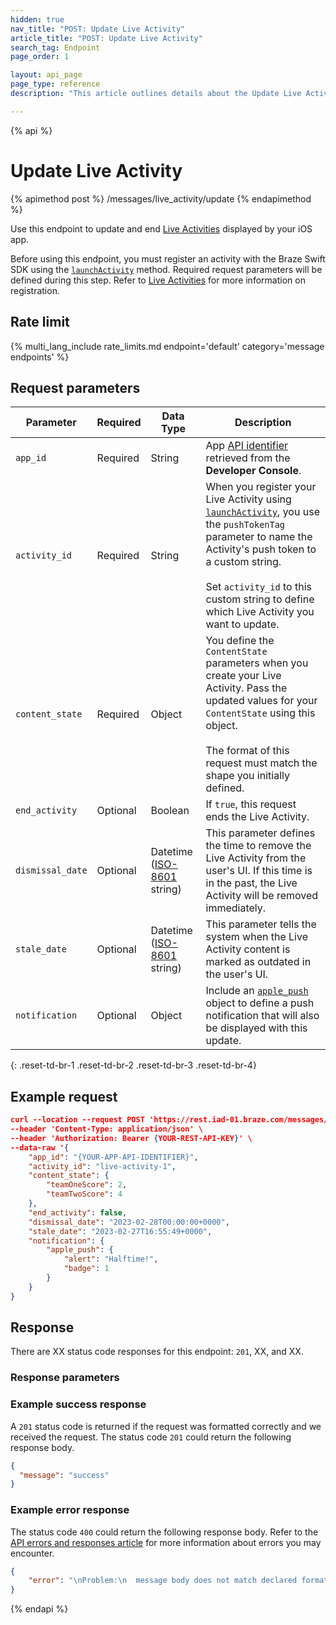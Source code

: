 ```yaml
---
hidden: true
nav_title: "POST: Update Live Activity"
article_title: "POST: Update Live Activity"
search_tag: Endpoint
page_order: 1

layout: api_page
page_type: reference
description: "This article outlines details about the Update Live Activity endpoint."

---
```

{% api %}
# Update Live Activity
{% apimethod post %}
/messages/live_activity/update
{% endapimethod %}

Use this endpoint to update and end [Live Activities](({{site.baseurl}}/developer_guide/platform_integration_guides/swift/live_activities/)) displayed by your iOS app.

Before using this endpoint, you must register an activity with the Braze Swift SDK using the [`launchActivity`](https://braze-inc.github.io/braze-swift-sdk/documentation/brazekit/braze/liveactivities-swift.class/launchactivity(pushtokentag:activity:fileid:line:)) method. Required request parameters will be defined during this step. Refer to [Live Activities]({{site.baseurl}}/developer_guide/platform_integration_guides/swift/live_activities/) for more information on registration.

## Rate limit

<!--What is the rate limit? -->

{% multi_lang_include rate_limits.md endpoint='default' category='message endpoints' %}

## Request parameters

<!--Please review for accuracy-->

| Parameter | Required | Data Type | Description |
|---|---|---|---|
| `app_id` | Required | String | App [API identifier]({{site.baseurl}}/api/identifier_types/#the-app-identifier) retrieved from the **Developer Console**.  |
| `activity_id` | Required | String | When you register your Live Activity using [`launchActivity`](https://braze-inc.github.io/braze-swift-sdk/documentation/brazekit/braze/liveactivities-swift.class), you use the `pushTokenTag` parameter to name the Activity's push token to a custom string.<br><br>Set `activity_id` to this custom string to define which Live Activity you want to update. |
| `content_state` | Required | Object | You define the `ContentState` parameters when you create your Live Activity. Pass the updated values for your `ContentState` using this object.<br><br>The format of this request must match the shape you initially defined. |
| `end_activity` | Optional | Boolean | If `true`, this request ends the Live Activity. |
| `dismissal_date` | Optional | Datetime <br>([ISO-8601](https://en.wikipedia.org/wiki/ISO_8601) string) | This parameter defines the time to remove the Live Activity from the user's UI. If this time is in the past, the Live Activity will be removed immediately. |
| `stale_date` | Optional | Datetime <br>([ISO-8601](https://en.wikipedia.org/wiki/ISO_8601) string) | This parameter tells the system when the Live Activity content is marked as outdated in the user's UI. |
| `notification` | Optional | Object | Include an [`apple_push`]({{site.baseurl}}/api/objects_filters/messaging/apple_object/) object to define a push notification that will also be displayed with this update. |
{: .reset-td-br-1 .reset-td-br-2 .reset-td-br-3 .reset-td-br-4}

## Example request

<!--Is "apple_push" needed or helpful in the sample request below, or is it just clutter?-->

```json
curl --location --request POST 'https://rest.iad-01.braze.com/messages/live_activity/update \
--header 'Content-Type: application/json' \
--header 'Authorization: Bearer {YOUR-REST-API-KEY}' \
--data-raw '{
    "app_id": "{YOUR-APP-API-IDENTIFIER}",
    "activity_id": "live-activity-1",
    "content_state": {
        "teamOneScore": 2,
        "teamTwoScore": 4
    },
    "end_activity": false,
    "dismissal_date": "2023-02-28T00:00:00+0000",
    "stale_date": "2023-02-27T16:55:49+0000",
    "notification": {
        "apple_push": {
            "alert": "Halftime!",
            "badge": 1
        }
    }
}
```

## Response

<!--What are the status codes that can be returned for this endpoint? What troubleshooting is available for customers? -->

There are XX status code responses for this endpoint: `201`, XX, and XX.

### Response parameters

<!--Are there any response params worth mentioning, or are they all messages from the server?-->

### Example success response

A `201` status code is returned if the request was formatted correctly and we received the request. The status code `201` could return the following response body.

```json
{
  "message": "success"
}
```

### Example error response

The status code `400` could return the following response body. Refer to the [API errors and responses article]({{site.baseurl}}/api/errors/) for more information about errors you may encounter.

```json
{
    "error": "\nProblem:\n  message body does not match declared format\nResolution:\n  when specifying application/json as content-type, you must pass valid application/json in the request's 'body' "
}
```

{% endapi %}